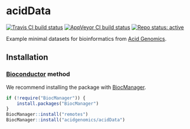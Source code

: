 # acidData

[![Travis CI build status](https://travis-ci.com/acidgenomics/acidData.svg?branch=master)](https://travis-ci.com/acidgenomics/acidData)
[![AppVeyor CI build status](https://ci.appveyor.com/api/projects/status/or2o22215alx5xy8/branch/master?svg=true)](https://ci.appveyor.com/project/mjsteinbaugh/aciddata/branch/master)
[![Repo status: active](https://www.repostatus.org/badges/latest/active.svg)](https://www.repostatus.org/#active)

Example minimal datasets for bioinformatics from [Acid Genomics].

## Installation

### [Bioconductor][] method

We recommend installing the package with [BiocManager][].

```r
if (!require("BiocManager")) {
    install.packages("BiocManager")
}
BiocManager::install("remotes")
BiocManager::install("acidgenomics/acidData")
```

[Acid Genomics]: https://acidgenomics.com/
[Bioconductor]: https://bioconductor.org/
[BiocManager]: https://cran.r-project.org/package=BiocManager
[R]: https://www.r-project.org/
